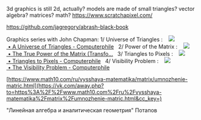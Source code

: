 3d graphics is still 2d, actually?
models are made of small triangles?
vector algebra? matrices? math?
https://www.scratchapixel.com/

https://github.com/jagregory/abrash-black-book

Graphics series with John Chapman: 1/ Universe of Triangles :    [![](https://www.gstatic.com/youtube/img/watch/yt_favicon.png) • A Universe of Triangles - Computerphile](https://www.youtube.com/watch?v=KdyvizaygyY&t=0s)   2/ Power of the Matrix :    [![](https://www.gstatic.com/youtube/img/watch/yt_favicon.png) • The True Power of the Matrix (Transfo...](https://www.youtube.com/watch?v=vQ60rFwh2ig&t=0s)   3/ Triangles to Pixels :    [![](https://www.gstatic.com/youtube/img/watch/yt_favicon.png) • Triangles to Pixels - Computerphile](https://www.youtube.com/watch?v=aweqeMxDnu4&t=0s)   4/ Visibility Problem :    [![](https://www.gstatic.com/youtube/img/watch/yt_favicon.png) • The Visibility Problem - Computerphile](https://www.youtube.com/watch?v=OODzTMcGDD0&t=0s)


[https://www.math10.com/ru/vysshaya-matematika/matrix/umnozhenie-matric.html](https://vk.com/away.php?to=https%3A%2F%2Fwww.math10.com%2Fru%2Fvysshaya-matematika%2Fmatrix%2Fumnozhenie-matric.html&cc_key=)

"Линейная алгебра и аналитическая геометрия" Потапов

